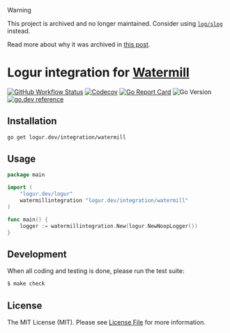 > [!WARNING]
> This project is archived and no longer maintained. Consider using [`log/slog`](https://pkg.go.dev/log/slog) instead.
>
> Read more about why it was archived in [this post](https://sagikazarmark.com/blog/posts/less-is-more-archive-projects-for-a-better-open-source-ecosystem/).

# Logur integration for [Watermill](https://github.com/ThreeDotsLabs/watermill)

[![GitHub Workflow Status](https://img.shields.io/github/workflow/status/logur/integration-watermill/CI?style=flat-square)](https://github.com/logur/integration-watermill/actions?query=workflow%3ACI)
[![Codecov](https://img.shields.io/codecov/c/github/logur/integration-watermill?style=flat-square)](https://codecov.io/gh/logur/integration-watermill)
[![Go Report Card](https://goreportcard.com/badge/logur.dev/integration/watermill?style=flat-square)](https://goreportcard.com/report/logur.dev/integration/watermill)
![Go Version](https://img.shields.io/badge/go%20version-%3E=1.11-61CFDD.svg?style=flat-square)
[![go.dev reference](https://img.shields.io/badge/go.dev-reference-007d9c?logo=go&logoColor=white&style=flat-square)](https://pkg.go.dev/mod/logur.dev/integration/watermill)


## Installation

```bash
go get logur.dev/integration/watermill
```


## Usage

```go
package main

import (
	"logur.dev/logur"
	watermillintegration "logur.dev/integration/watermill"
)

func main() {
	logger := watermillintegration.New(logur.NewNoopLogger())
}
```


## Development

When all coding and testing is done, please run the test suite:

```bash
$ make check
```


## License

The MIT License (MIT). Please see [License File](LICENSE) for more information.
